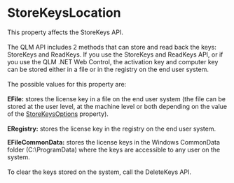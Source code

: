 # StoreKeysLocation

This property affects the StoreKeys API.\
\
The QLM API includes 2 methods that can store and read back the keys: StoreKeys and ReadKeys. If you use the StoreKeys and ReadKeys API, or if you use the QLM .NET Web Control, the activation key and computer key can be stored either in a file or in the registry on the end user system.\
\
The possible values for this property are:\
\
**EFile:** stores the license key in a file on the end user system (the file can be stored at the user level, at the machine level or both depending on the value of the [StoreKeysOptions](storekeysoptions.md) property).\
\
**ERegistry:** stores the license key in the registry on the end user system.

**EFileCommonData:** stores the license keys in the Windows CommonData folder (C:\ProgramData) where the keys are accessible to any user on the system.\
\
To clear the keys stored on the system, call the DeleteKeys API.
